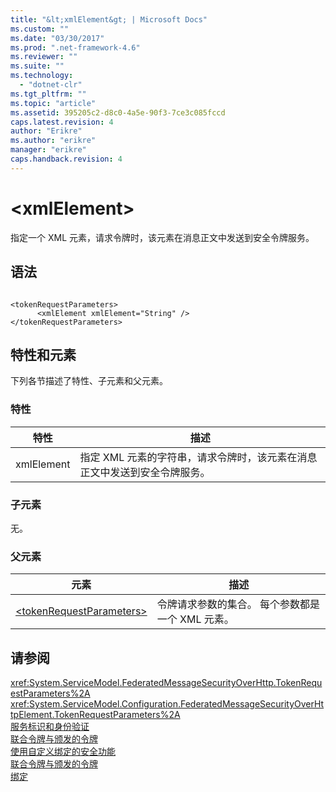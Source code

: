 ```yaml
---
title: "&lt;xmlElement&gt; | Microsoft Docs"
ms.custom: ""
ms.date: "03/30/2017"
ms.prod: ".net-framework-4.6"
ms.reviewer: ""
ms.suite: ""
ms.technology: 
  - "dotnet-clr"
ms.tgt_pltfrm: ""
ms.topic: "article"
ms.assetid: 395205c2-d8c0-4a5e-90f3-7ce3c085fccd
caps.latest.revision: 4
author: "Erikre"
ms.author: "erikre"
manager: "erikre"
caps.handback.revision: 4
---
```

# &lt;xmlElement&gt;
指定一个 XML 元素，请求令牌时，该元素在消息正文中发送到安全令牌服务。  
  
## 语法  
  
```  
  
<tokenRequestParameters>  
      <xmlElement xmlElement="String" />  
</tokenRequestParameters>  
```  
  
## 特性和元素  
 下列各节描述了特性、子元素和父元素。  
  
### 特性  
  
|特性|描述|  
|--------|--------|  
|xmlElement|指定 XML 元素的字符串，请求令牌时，该元素在消息正文中发送到安全令牌服务。|  
  
### 子元素  
 无。  
  
### 父元素  
  
|元素|描述|  
|--------|--------|  
|[\<tokenRequestParameters\>](../../../../../docs/framework/configure-apps/file-schema/wcf/tokenrequestparameters.md)|令牌请求参数的集合。  每个参数都是一个 XML 元素。|  
  
## 请参阅  
 <xref:System.ServiceModel.FederatedMessageSecurityOverHttp.TokenRequestParameters%2A>   
 <xref:System.ServiceModel.Configuration.FederatedMessageSecurityOverHttpElement.TokenRequestParameters%2A>   
 [服务标识和身份验证](../../../../../docs/framework/wcf/feature-details/service-identity-and-authentication.md)   
 [联合令牌与颁发的令牌](../../../../../docs/framework/wcf/feature-details/federation-and-issued-tokens.md)   
 [使用自定义绑定的安全功能](../../../../../docs/framework/wcf/feature-details/security-capabilities-with-custom-bindings.md)   
 [联合令牌与颁发的令牌](../../../../../docs/framework/wcf/feature-details/federation-and-issued-tokens.md)   
 [绑定](../../../../../docs/framework/wcf/bindings.md)